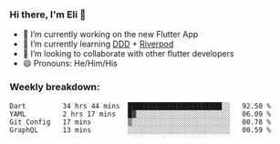 ### Hi there, I'm Eli 👋
- 🔭 I’m currently working on the new Flutter App
- 🌱 I’m currently learning <a href="https://resocoder.com/2020/03/09/flutter-firebase-ddd-course-1-domain-driven-design-principles/">DDD</a> + <a href="https://riverpod.dev/">Riverpod</a>
- 🦄 I’m looking to collaborate with other flutter developers
- 😄 Pronouns: He/Him/His

### Weekly breakdown:
<!--START_SECTION:waka-->
```text
Dart         34 hrs 44 mins  ███████████████████████░░   92.50 % 
YAML         2 hrs 17 mins   █▓░░░░░░░░░░░░░░░░░░░░░░░   06.09 % 
Git Config   17 mins         ▒░░░░░░░░░░░░░░░░░░░░░░░░   00.78 % 
GraphQL      13 mins         ░░░░░░░░░░░░░░░░░░░░░░░░░   00.59 % 
```
<!--END_SECTION:waka-->
